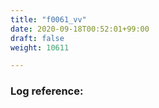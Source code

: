 ```yaml
---
title: "f0061_vv"
date: 2020-09-18T00:52:01+99:00
draft: false
weight: 10611

---
```


### Log reference: <no value>

```
